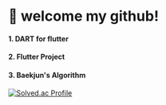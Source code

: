 # 🐥 welcome my github!

#### 1. DART for flutter
#### 2. Flutter Project
#### 3. Baekjun's Algorithm 
[![Solved.ac Profile](http://mazassumnida.wtf/api/v2/generate_badge?boj=maasii1)](https://solved.ac/maasii1/)
